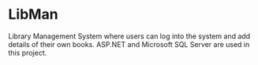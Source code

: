 # LibMan
Library Management System where users can log into the system and add details of their own books. ASP.NET and Microsoft SQL Server are used in this project.
